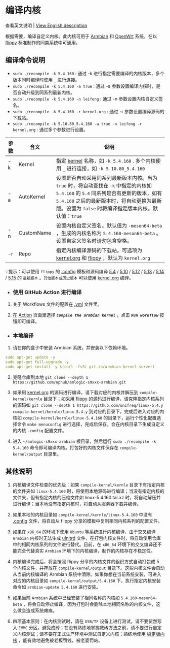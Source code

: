 # 编译内核

查看英文说明 | [View English description](README.md)

根据需要，编译自定义内核。此内核可用于 [Armbian](https://github.com/ophub/amlogic-s9xxx-armbian) 和 [OpenWrt](https://github.com/ophub/amlogic-s9xxx-openwrt) 系统，在以 [flippy](https://github.com/unifreq/openwrt_packit) 标准制作的同类系统中可通用。

## 编译命令说明

- `sudo ./recompile -k 5.4.160` : 通过 -k 进行指定需要编译的内核版本，多个版本同时编译时使用 `_` 进行连接。
- `sudo ./recompile -k 5.4.160 -a true` : 通过 -a 参数设置编译内核时，是否自动升级到同系列最新内核。
- `sudo ./recompile -k 5.4.160 -n leifeng` : 通过 -n 参数设置内核自定义签名。
- `sudo ./recompile -k 5.4.160 -r kernel.org` : 通过 -r 参数设置编译源码的下载站。
- `sudo ./recompile -k 5.10.80_5.4.160 -a true -n leifeng -r kernel.org` : 通过多个参数进行设置。

| 参数 | 含义 | 说明 |
| ---- | ---- | ---- |
| -k | Kernel | 指定 [kernel](https://cdn.kernel.org/pub/linux/kernel/v5.x/) 名称，如 `-k 5.4.160` . 多个内核使用 `_` 进行连接，如 `-k 5.10.80_5.4.160` |
| -a | AutoKernel | 设置是否自动采用同系列最新版本内核。当为 `true` 时，将自动查找在 `-k` 中指定的内核如 `5.4.160` 的 `5.4` 同系列是否有更新的版本，如有 `5.4.160` 之后的最新版本时，将自动更换为最新版。设置为 `false` 时将编译指定版本内核。默认值：`true` |
| -n | CustomName | 设置内核自定义签名。默认值为 `-meson64-beta` ，生成的内核名称为 `5.4.160-meson64-beta` 。设置自定义签名时请勿包含空格。 |
| -r | Repo | 指定内核编译源码的下载站。可选项为 [kernel.org](https://www.kernel.org/) 和 [flippy](https://github.com/unifreq) ，默认为 `kernel.org` |

💡提示：可以使用 `flippy` 的 [.config](https://github.com/unifreq/arm64-kernel-configs) 模板和源码编译 [5.4](https://github.com/unifreq/linux-5.4.y) / [5.10](https://github.com/unifreq/linux-5.10.y) / [5.12](https://github.com/unifreq/linux-5.12.y) / [5.13](https://github.com/unifreq/linux-5.13.y) / [5.14](https://github.com/unifreq/linux-5.14.y) / [5.15](https://github.com/unifreq/linux-5.15.y) 的 `最新版本` 。`其他版本或历史版本` 可以使用 [kernel.org](https://cdn.kernel.org/pub/linux/kernel/v5.x/) 编译。

- ### 使用 GitHub Action 进行编译

1. 关于 Workflows 文件的配置在 [.yml](https://github.com/ophub/amlogic-s9xxx-armbian/tree/main/.github/workflows) 文件里。

2. 在 [Action](https://github.com/ophub/amlogic-s9xxx-armbian/actions) 页面里选择 ***`Compile the armbian kernel`*** ，点击 ***`Run workflow`*** 按钮即可编译。

- ### 本地编译

1. 请在你的盒子中安装 Armbian 系统，并安装以下依赖环境。

```yaml
sudo apt-get update -y
sudo apt-get full-upgrade -y
sudo apt-get install -y $(curl -fsSL git.io/armbian-kernel-server)
```

2. 克隆仓库到本地 `git clone --depth 1 https://github.com/ophub/amlogic-s9xxx-armbian.git`

3. 如采用 [kernel.org](https://cdn.kernel.org/pub/linux/kernel/v5.x/) 的源码进行编译，请下载对应的内核并解压到 `compile-kernel/kernle` 目录下；如采用 [flippy](https://github.com/unifreq) 的源码进行编译，请克隆指定内核系列的源码如 `git clone --depth 1 https://github.com/unifreq/linux-5.4.y compile-kernel/kernle/linux-5.4.y` 到对应的目录下。完成后进入对应的内核如 `compile-kernel/kernle/linux-5.4.160` 的目录下，运行个性化配置选择命令 `make menuconfig` 进行选择，完成后保存，会在内核目录下生成自定义的内核 `.config` 配置文件。

4. 进入 `~/amlogic-s9xxx-armbian` 根目录，然后运行 `sudo ./recompile -k 5.4.160` 命令即可编译内核。打包好的内核文件保存在 `compile-kernel/output` 目录里。

## 其他说明

1. 内核编译文件检查的优先级：如果 `compile-kernel/kernle` 目录下有指定内核的文件夹如 `linux-5.4.160` 时，将使用本地源码进行编译；当没有指定内核的文件夹，但有指定内核的压缩文件如 linux-5.4.160.tar.xz 时，将自动解压并进行编译；当本地没有指定内核时，将自动从服务器下载并编译。

2. 如果本地的内核目录如 `compile-kernel/kernle/linux-5.4.160` 中没有 [.config](tools/config) 文件，将自动从 flippy 分享的模板中复制相同内核系列的配置文件。

3. 如果在 `x86_64` 的环境下使用 `Ubuntu` 等系统进行内核编译，由于交叉编译 `Armbian` 内核时无法生成 [uInitrd](tools/uInitrd) 文件，在打包内核文件时，将自动使用仓库中的相同内核系列的文件进行替代。目前，在 `x86_64` 环境下的交叉编译还不能完全代替真实 `Armbian` 环境下的内核编译，制作的内核存在不稳定性。

4. 内核编译完成后，将会按照 flippy 分享的内核文件的组织方式自动打包成 5 个内核文件，并存放在 `compile-kernel/output` 目录下。这些内核文件会自动从当前内核编译的 Armbian 系统中清除。如果你想在当前系统安装，可进入对应的内核目录如 `compile-kernel/output/5.4.160` 下，执行指定内核安装命令如 `armbian-update 5.4.160` 进行安装。

5. 如果当前 `Armbian` 系统中已经安装了相同名称的内核如 `5.4.160-meson64-beta` ，将会自动停止编译，因为打包时会删除本地相同名称的内核文件，这么做会造成系统瘫痪。

6. 四项基本原则：在内核测试时，请在 `USB/TF` 设备上进行测试，请不要贸然写入 `EMMC` 分区，避免成砖；在没有熟练地掌握救砖方法之前，请不要进行自定义内核测试；请不要在正式生产环境中测试自定义内核；熟练地使用 [稳定版内核](https://github.com/ophub/kernel/tree/main/pub/stable) ，能有效地避免被老板罚钱，被老婆罚站。


